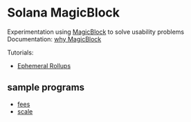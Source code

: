 # Solana MagicBlock

Experimentation using [MagicBlock](https://www.magicblock.xyz/) to solve usability problems<br/>
Documentation: [why MagicBlock](https://docs.magicblock.gg/pages/get-started/introduction/why-magicblock)

Tutorials:

- [Ephemeral Rollups](https://www.youtube.com/watch?v=yfgDZJJvydU&list=PLWR_ZQiGMS8mIe1kPZe8OfHIbhvZqaM8V)

## sample programs

- [fees]()
- [scale]()
